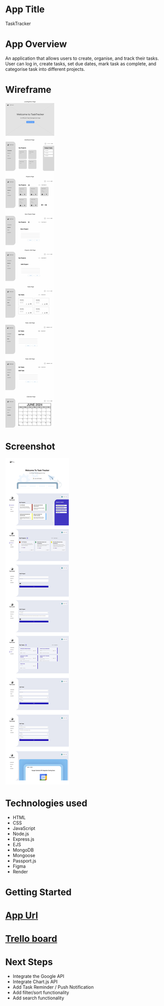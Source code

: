 # App Title

TaskTracker

# App Overview

An application that allows users to create, organise, and track their tasks. User can log in, create tasks, set due dates, mark task as complete, and categorise task into different projects.

# Wireframe

![hifi wireframe](public/docs/TaskTrackerWireframe.jpg)

# Screenshot

![app screenshots](public/docs/TaskTrackerApplication.png)

# Technologies used

- HTML
- CSS
- JavaScript
- Node.js
- Express.js
- EJS
- MongoDB
- Mongoose
- Passport.js
- Figma
- Render

# Getting Started

# [App Url](https://tasktracker-tyjo.onrender.com/)

# [Trello board](https://trello.com/b/n6fC5Nhs/task-manager)

# Next Steps

- Integrate the Google API
- Integrate Chart.js API
- Add Task Reminder / Push Notification
- Add filter/sort functionality
- Add search functionality
